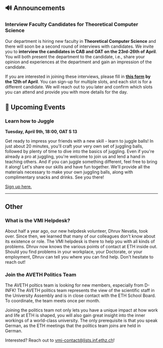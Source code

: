 ## 🔊 Announcements

### Interview Faculty Candidates for Theoretical Computer Science

Our department is hiring new faculty in **Theoretical Computer Science** and there will soon be a second round of interviews with candidates.
We invite you to **interview the candidates in CAB and OAT on the 23rd-26th of April**.
You will both present the department to the candidate, i.e., share your opinion and experiences at the department and gain an impression of the candidate.

If you are interested in joining these interviews, please fill in **[this form](https://docs.google.com/forms/d/e/1FAIpQLSeOnh-9Zd8Sk13NyvI4x1UhfFtZJOXlQUhY7tZ1LxjrmBdQMQ/viewform?usp=sf_link) by the 12th of April**.
You can sign-up for multiple slots, and each slot is for a different candidate.
We will reach out to you later and confirm which slots you can attend and provide you with more details for the day.

## 📅 Upcoming Events

### Learn how to Juggle

**Tuesday, April 9th, 18:00, OAT S 13**

Get ready to impress your friends with a new skill - learn to juggle balls! In just about 20 minutes, you'll craft your very own set of juggling balls, followed by plenty of time to dive into the basics of juggling. Even if you're already a pro at juggling, you're welcome to join us and lend a hand in teaching others. And if you can juggle something different, feel free to bring it along! Let's share our skills and have fun together. We'll provide all the materials necessary to make your own juggling balls, along with complimentary snacks and drinks. See you there!

[Sign up here.](https://forms.gle/fTvdCTz5jyksKeFV7)

<hr>

## Other

### What is the VMI Helpdesk?

About half a year ago, our new helpdesk volunteer, Dhruv Nevatia, took over.
Since then, we learned that many of our colleagues don't know about its existence or role.
The VMI helpdesk is there to help you with all kinds of problems.
Dhruv now knows the various points of contact at ETH inside out.
Should you find problems in your workplace, your Doctorate, or your employment, Dhruv can tell you where you can find help.
Don't hesitate to reach out!

### Join the AVETH Politics Team

The AVETH poltics team is looking for new members, especially from D-INFK!
The AVETH politics team represents the view of the scientific staff in the University Assembly and is in close contact with the ETH School Board.
To coordinate, the team meets once per month.

Joining the politics team not only lets you have a unique impact at how work and life at ETH is shaped, you will also gain great insight into the inner workings of a world-class university.
The only prerequisite is that you speak German, as the ETH meetings that the politics team joins are held in German.

Interested? Reach out to [vmi-contact@lists.inf.ethz.ch](mailto:vmi-contact@lists.inf.ethz.ch)!
